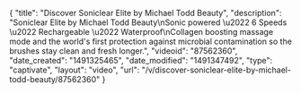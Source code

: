 {
    "title": "Discover Soniclear Elite by Michael Todd Beauty",
    "description": "Soniclear Elite by Michael Todd Beauty\nSonic powered \u2022 6 Speeds \u2022 Rechargeable \u2022 Waterproof\nCollagen boosting massage mode and the world's first protection against microbial contamination so the brushes stay clean and fresh longer.",
    "videoid": "87562360",
    "date_created": "1491325465",
    "date_modified": "1491347492",
    "type": "captivate",
    "layout": "video",
    "url": "\/v\/discover-soniclear-elite-by-michael-todd-beauty\/87562360"
}